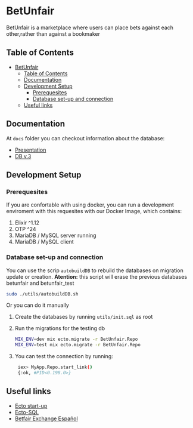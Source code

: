 # BetUnfair

BetUnfair is a marketplace where users can place bets against each other,rather than against a bookmaker

## Table of Contents

- [BetUnfair](#betunfair)
  - [Table of Contents](#table-of-contents)
  - [Documentation](#documentation)
  - [Development Setup](#development-setup)
    - [Prerequesites](#prerequesites)
    - [Database set-up and connection](#database-set-up-and-connection)
  - [Useful links](#useful-links)

## Documentation

At `docs` folder you can checkout information about the database:

- [Presentation]("https://github.com/alvarocaboUPM/Betunfair/blob/main/docs/presentation.pdf")
- [DB v.3]("https://github.com/alvarocaboUPM/Betunfair/blob/main/docs/betunfair_v3.pdf")

## Development Setup

### Prerequesites

If you are confortable with using docker, you can run a development
enviroment with this requesites with our Docker Image, which contains:

1. Elixir ^1.12
2. OTP ^24
3. MariaDB / MySQL server running
4. MariaDB / MySQL client

### Database set-up and connection

You can use the scrip `autobuildDB` to rebuild the databases on migration update or creation.
**Atention:** this script will erase the previous databases betunfair and betunfair_test

```bash
sudo ./utils/autobuildDB.sh
```

Or you can do it manually

1. Create the databases by running `utils/init.sql` as root
2. Run the migrations for the testing db

    ```bash
    MIX_ENV=dev mix ecto.migrate -r BetUnfair.Repo
    MIX_ENV=test mix ecto.migrate -r BetUnfair.Repo
    ```

3. You can test the connection by running:

   ```bash
    iex> MyApp.Repo.start_link()
    {:ok, #PID<0.198.0>}
    ```

## Useful links

- [Ecto start-up](https://hexdocs.pm/ecto/getting-started.html#adding-ecto-to-an-application)
- [Ecto-SQL](https://hexdocs.pm/ecto_sql/Ecto.Adapters.SQL.html)
- [Betfair Exchange Español](https://www.youtube.com/watch?v=OuwNoftd2ow)
